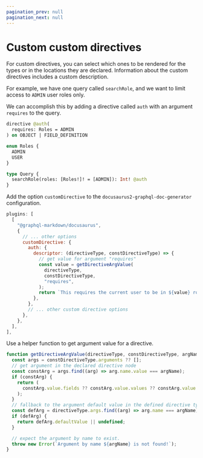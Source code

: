 ```yaml
---
pagination_prev: null
pagination_next: null
---
```


# Custom custom directives

For custom directives, you can select which ones to be rendered for the types or in the locations they are declared. Information about the custom directives includes a custom description.

For example, we have one query called `searchRole`, and we want to limit access to `ADMIN` user roles only.

We can accomplish this by adding a directive called `auth` with an argument `requires` to the query.

```graphql
directive @auth(
  requires: Roles = ADMIN
) on OBJECT | FIELD_DEFINITION

enum Roles {
  ADMIN
  USER
}

type Query {
  searchRole(roles: [Roles!]! = [ADMIN]): Int! @auth
}
```

Add the option `customDirective` to the `docusaurus2-graphql-doc-generator` configuration.

```js {6-19}
plugins: [
  [
    "@graphql-markdown/docusaurus",
    {
      // ... other options
      customDirective: {
        auth: {
          descriptor: (directiveType, constDirectiveType) => {
            // get value for argument "requires"
            const value = getDirectiveArgValue(
              directiveType,
              constDirectiveType,
              "requires",
            );
            return `This requires the current user to be in ${value} role.`;
          },
        },
        // ... other custom directive options
      },
    },
  ],
],
```

Use a helper function to get argument value for a directive.

```js
function getDirectiveArgValue(directiveType, constDirectiveType, argName) {
  const args = constDirectiveType.arguments ?? [];
  // get argument in the declared directive node
  const constArg = args.find((arg) => arg.name.value === argName);
  if (constArg) {
    return (
      constArg.value.fields ?? constArg.value.values ?? constArg.value.value
    );
  }
  // fallback to the argument default value in the defined directive type. 
  const defArg = directiveType.args.find((arg) => arg.name === argName);
  if (defArg) {
    return defArg.defaultValue || undefined;
  }

  // expect the argument by name to exist.
  throw new Error(`Argument by name ${argName} is not found!`);
}
```

